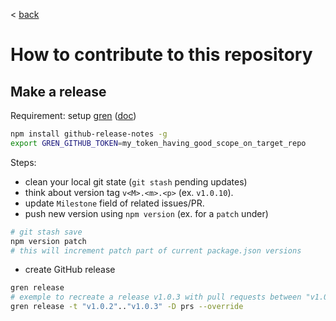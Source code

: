 < [back](./README.md)

# How to contribute to this repository

## Make a release

Requirement: setup [gren](https://github.com/github-tools/github-release-notes) ([doc](https://github.com/github-tools/github-release-notes#setup))
````bash
npm install github-release-notes -g
export GREN_GITHUB_TOKEN=my_token_having_good_scope_on_target_repo
````

Steps:
* clean your local git state (`git stash` pending updates) 
* think about version tag `v<M>.<m>.<p>` (ex. `v1.0.10`).
* update `Milestone` field of related issues/PR.
* push new version using `npm version` (ex. for a `patch` under)
```bash
# git stash save
npm version patch
# this will increment patch part of current package.json versions
```
* create GitHub release
```bash
gren release
# exemple to recreate a release v1.0.3 with pull requests between "v1.0.2".."v1.0.3" tags
gren release -t "v1.0.2".."v1.0.3" -D prs --override
```
[//]: <> (NB: it seems there is an issue to include issues in release note ..? so use PRs as fallback right now)